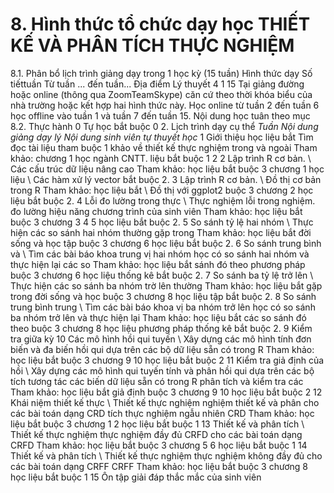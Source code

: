 # 8. Hình thức tổ chức dạy học THIẾT KẾ VÀ PHÂN TÍCH THỰC NGHIỆM
8.1. Phân bổ lịch trình giảng dạy trong 1 học kỳ (15 tuần) Hình thức dạy Số tiếttuần Từ tuần ... đến tuần... Địa điểm Lý thuyết 4 1 15 Tại giảng đường hoặc online (thông qua ZoomTeamSkype) căn cứ theo thời khóa biểu của nhà trường hoặc kết hợp hai hình thức này. Học online từ tuần 2 đến tuần 6 học offline vào tuần 1 và tuần 7 đến tuần 15. Nội dung học tuân theo mục 8.2. Thực hành 0 Tự học bắt buộc 0 2. Lịch trình dạy cụ thể *Tuần* *Nội dung giảng dạy lý *Nội dung sinh viên tự thuyết* học* 1 Giới thiệu học liệu bắt Tìm đọc tài liệu tham buộc 1 khảo về thiết kế thực nghiệm trong và ngoài Tham khảo: chương 1 học ngành CNTT. liệu bắt buộc 1 2 2 Lập trình R cơ bản. \ Các cấu trúc dữ liệu nâng cao Tham khảo: học liệu bắt buộc 3 chương 1 học liệu \ Các hàm xử lý vector bắt buộc 2. 3 Lập trình R cơ bản. \ Đồ thị cơ bản trong R Tham khảo: học liệu bắt \ Đồ thị với ggplot2 buộc 3 chương 2 học liệu bắt buộc 2. 4 Lỗi đo lường trong thực \ Thực nghiệm lỗi trong nghiệm. đo lường hiệu năng chương trình của sinh viên Tham khảo: học liệu bắt buộc 3 chương 3 4 5 học liệu bắt buộc 2. 5 So sánh tỷ lệ hai nhóm \ Thực hiện các so sánh hai nhóm thường gặp trong Tham khảo: học liệu bắt đời sống và học tập buộc 3 chương 6 học liệu bắt buộc 2. 6 So sánh trung bình và \ Tìm các bài báo khoa trung vị hai nhóm học có so sánh hai nhóm và thực hiện lại các so Tham khảo: học liệu bắt sánh đó theo phương pháp buộc 3 chương 6 học liệu thống kê bắt buộc 2. 7 So sánh ba tỷ lệ trở lên \ Thực hiện các so sánh ba nhóm trờ lên thường Tham khảo: học liệu bắt gặp trong đời sống và học buộc 3 chương 8 học liệu tập bắt buộc 2. 8 So sánh trung bình trung \ Tìm các bài báo khoa vị ba nhóm trở lên học có so sánh ba nhóm trở lên và thực hiện lại Tham khảo: học liệu bắt các so sánh đó theo buộc 3 chương 8 học liệu phương pháp thống kê bắt buộc 2. 9 Kiểm tra giữa kỳ 10 Các mô hình hồi qui tuyến \ Xây dựng các mô hình tính đơn biến và đa biến hồi qui dựa trên các bộ dữ liệu sẵn có trong R Tham khảo: học liệu bắt buộc 3 chương 9 10 học liệu bắt buộc 2 11 Kiểm tra giả định của hồi \ Xây dựng các mô hình qui tuyến tính và phân hồi qui dựa trên các bộ tích tương tác các biến dữ liệu sẵn có trong R phân tích và kiểm tra các Tham khảo: học liệu bắt giả định buộc 3 chương 9 10 học liệu bắt buộc 2 12 Khái niệm thiết kế thực \ Thiết kế thực nghiệm nghiệm thiết kế và phân cho các bài toán dạng CRD tích thực nghiệm ngẫu nhiên CRD Tham khảo: học liệu bắt buộc 3 chương 1 2 học liệu bắt buộc 1 13 Thiết kế và phân tích \ Thiết kế thực nghiệm thực nghiệm đầy đủ CRFD cho các bài toán dạng CRFD Tham khảo: học liệu bắt buộc 3 chương 5 6 học liệu bắt buộc 1 14 Thiết kế và phân tích \ Thiết kế thực nghiệm thực nghiệm không đầy đủ cho các bài toán dạng CRFF CRFF Tham khảo: học liệu bắt buộc 3 chương 8 học liệu bắt buộc 1 15 Ôn tập giải đáp thắc mắc của sinh viên
